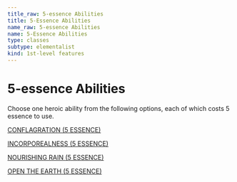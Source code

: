 ```yaml
---
title_raw: 5-essence Abilities
title: 5-Essence Abilities
name_raw: 5-essence Abilities
name: 5-Essence Abilities
type: classes
subtype: elementalist
kind: 1st-level features
---
```


# 5-essence Abilities

Choose one heroic ability from the following options, each of which costs 5 essence to use.

[CONFLAGRATION (5 ESSENCE)](./Conflagration.md)

[INCORPOREALNESS (5 ESSENCE)](./Incorporealness.md)

[NOURISHING RAIN (5 ESSENCE)](./Nourishing%20Rain.md)

[OPEN THE EARTH (5 ESSENCE)](./Open%20The%20Earth.md)
